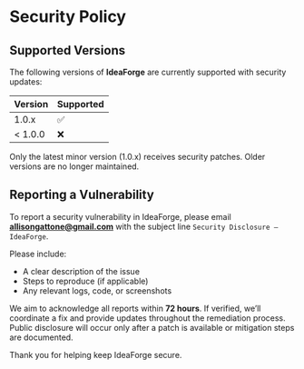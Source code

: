 # Security Policy

## Supported Versions

The following versions of **IdeaForge** are currently supported with security updates:

| Version  | Supported          |
|----------|--------------------|
| 1.0.x    | :white_check_mark: |
| < 1.0.0  | :x:                |

Only the latest minor version (1.0.x) receives security patches. Older versions are no longer maintained.

## Reporting a Vulnerability

To report a security vulnerability in IdeaForge, please email **allisongattone@gmail.com** with the subject line `Security Disclosure – IdeaForge`.

Please include:

- A clear description of the issue  
- Steps to reproduce (if applicable)  
- Any relevant logs, code, or screenshots  

We aim to acknowledge all reports within **72 hours**. If verified, we’ll coordinate a fix and provide updates throughout the remediation process. Public disclosure will occur only after a patch is available or mitigation steps are documented.

Thank you for helping keep IdeaForge secure.
